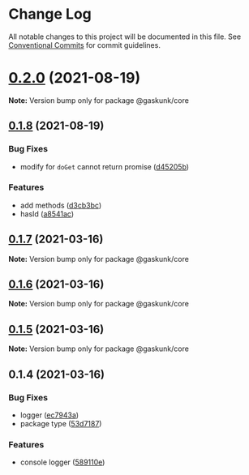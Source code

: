 # Change Log

All notable changes to this project will be documented in this file.
See [Conventional Commits](https://conventionalcommits.org) for commit guidelines.

# [0.2.0](https://github.com/shuta13/gaskunk/tree/main/packages/@gaskunk/core/compare/v0.1.8...v0.2.0) (2021-08-19)

**Note:** Version bump only for package @gaskunk/core





## [0.1.8](https://github.com/shuta13/gaskunk/tree/main/packages/@gaskunk/core/compare/v0.1.7...v0.1.8) (2021-08-19)


### Bug Fixes

* modify for `doGet` cannot return promise ([d45205b](https://github.com/shuta13/gaskunk/tree/main/packages/@gaskunk/core/commit/d45205b2a8a5f83ed02562f2ca4be18604435b1a))


### Features

* add methods ([d3cb3bc](https://github.com/shuta13/gaskunk/tree/main/packages/@gaskunk/core/commit/d3cb3bc9de5d5eba9cefed188bb4a1cb11bf89ce))
* hasId ([a8541ac](https://github.com/shuta13/gaskunk/tree/main/packages/@gaskunk/core/commit/a8541ac3d06882c0e73159734fad880578b4b3ba))





## [0.1.7](https://github.com/shuta13/gaskunk/tree/main/packages/@gaskunk/core/compare/v0.1.6...v0.1.7) (2021-03-16)

**Note:** Version bump only for package @gaskunk/core





## [0.1.6](https://github.com/shuta13/gaskunk/tree/main/packages/@gaskunk/core/compare/v0.1.5...v0.1.6) (2021-03-16)

**Note:** Version bump only for package @gaskunk/core





## [0.1.5](https://github.com/shuta13/gaskunk/tree/main/packages/@gaskunk/core/compare/v0.1.4...v0.1.5) (2021-03-16)

**Note:** Version bump only for package @gaskunk/core





## 0.1.4 (2021-03-16)


### Bug Fixes

* logger ([ec7943a](https://github.com/shuta13/gaskunk/tree/main/packages/@gaskunk/core/commit/ec7943ab55b390cba572d901c4ea496fe0f237f6))
* package type ([53d7187](https://github.com/shuta13/gaskunk/tree/main/packages/@gaskunk/core/commit/53d718704ef5991b5d48f91e468efc7bd827390c))


### Features

* console logger ([589110e](https://github.com/shuta13/gaskunk/tree/main/packages/@gaskunk/core/commit/589110ed131395e7e00cd084fe0c1dedd1d5f7a0))
